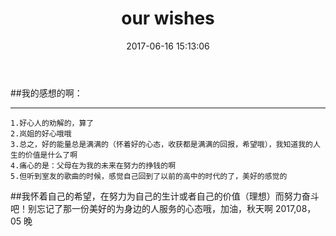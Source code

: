 ﻿---
layout: post
title: "our wishes"
date: 2017-06-16 15:13:06 
description: "problems"
tag: note
---

##我的感想的啊：

------


	1.好心人的劝解的，算了
	2.岚姐的好心哦哦
	3.总之，好的能量总是满满的（怀着好的心态，收获都是满满的回报，希望哦），我知道我的人生的价值是什么了啊
	4.痛心的是：父母在为我的未来在努力的挣钱的啊
	5.但听到室友的歌曲的时候，感觉自己回到了以前的高中的时代的了，美好的感觉的
##我怀着自己的希望，在努力为自己的生计或者自己的价值（理想）而努力奋斗吧！别忘记了那一份美好的为身边的人服务的心态哦，加油，秋天啊 2017,08，05 晚


